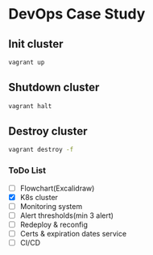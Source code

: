 # DevOps Case Study

## Init cluster
```bash
vagrant up
```

## Shutdown cluster
```bash
vagrant halt
```

## Destroy cluster
```bash
vagrant destroy -f
```

### ToDo List
- [ ] Flowchart(Excalidraw)
- [x] K8s cluster
- [ ] Monitoring system
- [ ] Alert thresholds(min 3 alert)
- [ ] Redeploy & reconfig
- [ ] Certs & expiration dates service
- [ ] CI/CD
